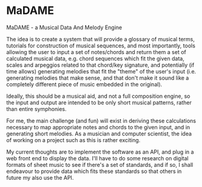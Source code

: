 MaDAME
======

MaDAME - a Musical Data And Melody Engine

The idea is to create a system that will provide a glossary of musical terms, tutorials for construction of musical sequences, and most importantly, tools allowing the user to input a set of notes/chords and return them a set of calculated musical data, e.g. chord sequences which fit the given data, scales and arpeggios related to that chord/key signature, and potentially (if time allows) generating melodies that fit the "theme" of the user's input (i.e. generating melodies that make sense, and that don't make it sound like a completely different piece of music embedded in the original).

Ideally, this should be a musical aid, and not a full composition engine, so the input and output are intended to be only short musical patterns, rather than entire symphonies.

For me, the main challenge (and fun) will exist in deriving these calculations necessary to map appropriate notes and chords to the given input, and in generating short melodies. As a musician and computer scientist, the idea of working on a project such as this is rather exciting.

My current thoughts are to implement the software as an API, and plug in a web front end to display the data. I'll have to do some research on digital formats of sheet music to see if there's a set of standards, and if so, I shall endeavour to provide data which fits these standards so that others in future my also use the API.
